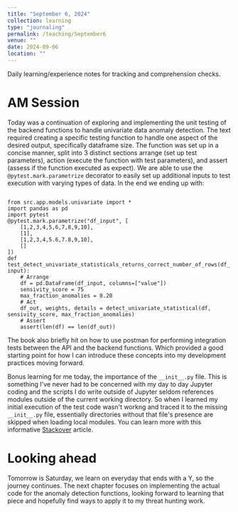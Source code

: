 ```yaml
---
title: "September 6, 2024"
collection: learning
type: "journaling"
permalink: /teaching/September6
venue: ""
date: 2024-09-06
location: ""
---
```


Daily learning/experience notes for tracking and comprehension checks.

AM Session
======

Today was a continuation of exploring and implementing the unit testing of the backend functions to handle univariate data anomaly detection. The text required creating a specific testing function to handle one aspect of the desired output, specifically dataframe size. The function was set up in a concise manner, split into 3 distinct sections arrange (set up test parameters), action (execute the function with test parameters), and assert (assess if the function executed as expect). We are able to use the `@pytest.mark.parametrize` decorator to easily set up additional inputs to test execution with varying types of data. In the end we ending up with: 

<code>
from src.app.models.univariate import *  
import pandas as pd  
import pytest  
@pytest.mark.parametrize("df_input", [  
    [1,2,3,4,5,6,7,8,9,10],   
    [1],   
    [1,2,3,4,5.6,7.8,9,10],   
    []  
])  
def test_detect_univariate_statisticals_returns_correct_number_of_rows(df_input):  
    # Arrange  
    df = pd.DataFrame(df_input, columns=["value"])  
    sensivity_score = 75  
    max_fraction_anomalies = 0.20  
    # Act  
    df_out, weights, details = detect_univariate_statistical(df, sensivity_score, max_fraction_anomalies)  
    # Assert  
    assert(len(df) == len(df_out))  
</code>


The book also briefly hit on how to use postman for performing integration tests between the API and the backend functions. Which provided a good starting point for how I can introduce these concepts into my development practices moving forward.


Bonus learning for me today, the importance of the `__init__.py` file. This is something I've never had to be concerned with my day to day Jupyter coding and the scripts I do write outside of Jupyter seldom references modules outside of the current working directory. So when I learned my initial execution of the test code wasn't workng and traced it to the missing `__init__.py` file, essentially directories without that file's presence are skipped when loading local modules. You can learn more with this informative [Stackover](https://stackoverflow.com/questions/448271/what-is-init-py-for) article.


Looking ahead
======

Tomorrow is Saturday, we learn on everyday that ends with a Y, so the journey continues. The next chapter focuses on implementing the actual code for the anomaly detection functions, looking forward to learning that piece and hopefully find ways to apply it to my threat hunting work.

